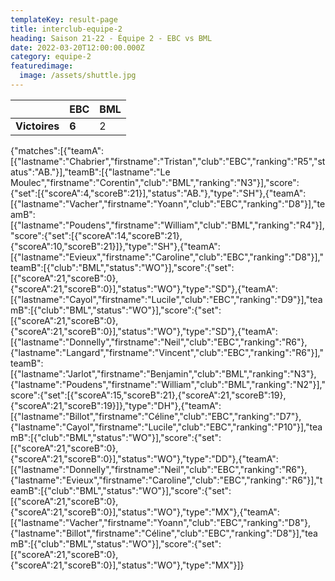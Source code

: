 ```yaml
---
templateKey: result-page
title: interclub-equipe-2
heading: Saison 21-22 - Équipe 2 - EBC vs BML
date: 2022-03-20T12:00:00.000Z
category: equipe-2
featuredimage:
  image: /assets/shuttle.jpg
---
```

|               | EBC   | BML |
| ------------- | ----- | --- |
| **Victoires** | **6** | 2   |

<scoreboard>{"matches":[{"teamA":[{"lastname":"Chabrier","firstname":"Tristan","club":"EBC","ranking":"R5","status":"AB."}],"teamB":[{"lastname":"Le Moulec","firstname":"Corentin","club":"BML","ranking":"N3"}],"score":{"set":[{"scoreA":4,"scoreB":21}],"status":"AB."},"type":"SH"},{"teamA":[{"lastname":"Vacher","firstname":"Yoann","club":"EBC","ranking":"D8"}],"teamB":[{"lastname":"Poudens","firstname":"William","club":"BML","ranking":"R4"}],"score":{"set":[{"scoreA":14,"scoreB":21},{"scoreA":10,"scoreB":21}]},"type":"SH"},{"teamA":[{"lastname":"Evieux","firstname":"Caroline","club":"EBC","ranking":"D8"}],"teamB":[{"club":"BML","status":"WO"}],"score":{"set":[{"scoreA":21,"scoreB":0},{"scoreA":21,"scoreB":0}],"status":"WO"},"type":"SD"},{"teamA":[{"lastname":"Cayol","firstname":"Lucile","club":"EBC","ranking":"D9"}],"teamB":[{"club":"BML","status":"WO"}],"score":{"set":[{"scoreA":21,"scoreB":0},{"scoreA":21,"scoreB":0}],"status":"WO"},"type":"SD"},{"teamA":[{"lastname":"Donnelly","firstname":"Neil","club":"EBC","ranking":"R6"},{"lastname":"Langard","firstname":"Vincent","club":"EBC","ranking":"R6"}],"teamB":[{"lastname":"Jarlot","firstname":"Benjamin","club":"BML","ranking":"N3"},{"lastname":"Poudens","firstname":"William","club":"BML","ranking":"N2"}],"score":{"set":[{"scoreA":15,"scoreB":21},{"scoreA":21,"scoreB":19},{"scoreA":21,"scoreB":19}]},"type":"DH"},{"teamA":[{"lastname":"Billot","firstname":"Céline","club":"EBC","ranking":"D7"},{"lastname":"Cayol","firstname":"Lucile","club":"EBC","ranking":"P10"}],"teamB":[{"club":"BML","status":"WO"}],"score":{"set":[{"scoreA":21,"scoreB":0},{"scoreA":21,"scoreB":0}],"status":"WO"},"type":"DD"},{"teamA":[{"lastname":"Donnelly","firstname":"Neil","club":"EBC","ranking":"R6"},{"lastname":"Evieux","firstname":"Caroline","club":"EBC","ranking":"R6"}],"teamB":[{"club":"BML","status":"WO"}],"score":{"set":[{"scoreA":21,"scoreB":0},{"scoreA":21,"scoreB":0}],"status":"WO"},"type":"MX"},{"teamA":[{"lastname":"Vacher","firstname":"Yoann","club":"EBC","ranking":"D8"},{"lastname":"Billot","firstname":"Céline","club":"EBC","ranking":"D8"}],"teamB":[{"club":"BML","status":"WO"}],"score":{"set":[{"scoreA":21,"scoreB":0},{"scoreA":21,"scoreB":0}],"status":"WO"},"type":"MX"}]}</scoreboard>